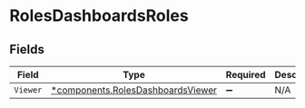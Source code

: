 # RolesDashboardsRoles


## Fields

| Field                                                                                 | Type                                                                                  | Required                                                                              | Description                                                                           |
| ------------------------------------------------------------------------------------- | ------------------------------------------------------------------------------------- | ------------------------------------------------------------------------------------- | ------------------------------------------------------------------------------------- |
| `Viewer`                                                                              | [*components.RolesDashboardsViewer](../../models/components/rolesdashboardsviewer.md) | :heavy_minus_sign:                                                                    | N/A                                                                                   |